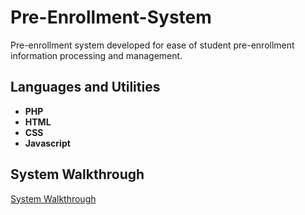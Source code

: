 # Pre-Enrollment-System
Pre-enrollment system developed for ease of student pre-enrollment information processing and management.

## Languages and Utilities
- **PHP**
- **HTML**
- **CSS**
- **Javascript**

## System Walkthrough
[System Walkthrough](https://drive.google.com/file/d/117dFnvjatoKq25XO6GXB-Mk-mfdrRPCa/view?usp=drive_link)
